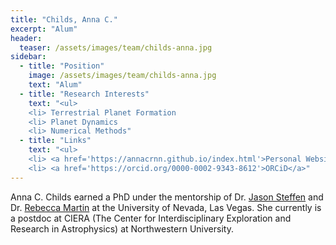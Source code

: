 ```yaml
---
title: "Childs, Anna C."
excerpt: "Alum"
header:
  teaser: /assets/images/team/childs-anna.jpg
sidebar:
  - title: "Position"
    image: /assets/images/team/childs-anna.jpg
    text: "Alum"
  - title: "Research Interests"
    text: "<ul>
    <li> Terrestrial Planet Formation
    <li> Planet Dynamics
    <li> Numerical Methods"
  - title: "Links"
    text: "<ul>
    <li> <a href='https://annacrnn.github.io/index.html'>Personal Website</a>
    <li> <a href='https://orcid.org/0000-0002-9343-8612'>ORCiD</a>"
---
```

Anna C. Childs earned a PhD under the mentorship of Dr. [Jason Steffen](/team/steffen-jason/) and Dr. [Rebecca Martin](/team/martin-rebecca/) at the University of Nevada, Las Vegas.  She currently is a postdoc at CIERA (The Center for Interdisciplinary Exploration and Research in Astrophysics) at Northwestern University. 
